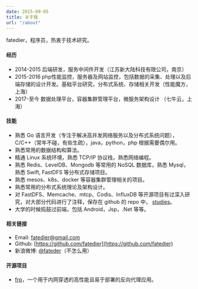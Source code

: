 ```yaml
---
date: 2015-09-05
title: 关于我
url: "/about"
---
```


fatedier，程序员，热衷于技术研究。

<!--more-->

#### 经历

* 2014-2015 后端研发，服务中间件开发（江苏新大陆科技有限公司，南京）
* 2015-2016 php性能监控，服务器及网站监控，包括数据的采集、处理以及后端存储的设计开发。基础平台研究，分布式系统、存储相关开发（性能魔方，上海）
* 2017-至今 数据处理平台，容器集群管理平台，微服务架构设计 （七牛云，上海）

#### 技能

* 熟悉 Go 语言开发（专注于解决高并发网络服务以及分布式系统问题），C/C++（常年不碰，有些生疏），java，python，php 根据需要偶尔用。
* 熟悉常用的数据结构和算法。
* 精通 Linux 系统环境，熟悉 TCP/IP 协议栈，熟悉网络编程。
* 熟悉 Redis、LevelDB、Mongodb 等常用的 NoSQL 数据库，熟悉 Mysql，熟悉 Swift, FastDFS 等分布式存储项目。
* 熟悉 mesos、k8s、docker 等容器集群管理相关的项目。
* 熟悉常用的分布式系统理论及架构设计。
* 对 FastDFS、Memcache、mtcp、Codis、InfluxDB 等开源项目有过深入研究，对大部分代码进行了注释，保存在 github 的 repo 中， [studies](https://github.com/fatedier/studies)。
* 大学的时候捣鼓过前端，包括 Android，Jsp，.Net 等等。

#### 相关链接

* Email: fatedier@gmail.com
* Github: [https://github.com/fatedier](https://github.com/fatedier)
* 新浪微博: [@fateder](http://weibo.com/fatedier)（不怎么用）

#### 开源项目

* [frp](https://github.com/fatedier/frp)，一个用于内网穿透的高性能且易于部署的反向代理应用。
